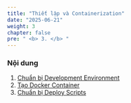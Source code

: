 ```yaml
---
title: "Thiết lập và Containerization"
date: "2025-06-21"
weight: 3
chapter: false
pre: " <b> 3. </b> "
---
```


### Nội dung

1.  [Chuẩn bị Development Environment](3.1-Development-env/)
2.  [Tạo Docker Container](3.2-create-dockercontainer/)
3.  [Chuẩn bị Deploy Scripts](3.2-deloy-scripts/)
